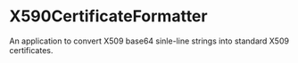# X590CertificateFormatter
 An application to convert X509 base64 sinle-line strings into standard X509 certificates.

